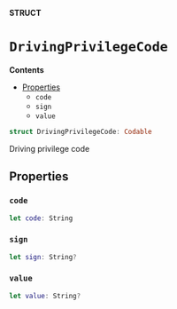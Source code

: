 **STRUCT**

# `DrivingPrivilegeCode`

**Contents**

- [Properties](#properties)
  - `code`
  - `sign`
  - `value`

```swift
struct DrivingPrivilegeCode: Codable
```

Driving privilege code

## Properties
### `code`

```swift
let code: String
```

### `sign`

```swift
let sign: String?
```

### `value`

```swift
let value: String?
```
